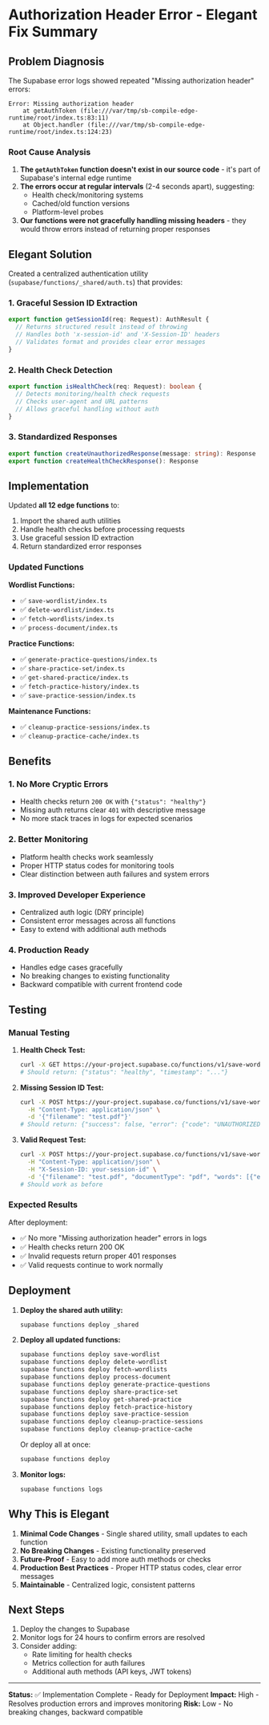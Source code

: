 # Authorization Header Error - Elegant Fix Summary

## Problem Diagnosis

The Supabase error logs showed repeated "Missing authorization header" errors:

```
Error: Missing authorization header
    at getAuthToken (file:///var/tmp/sb-compile-edge-runtime/root/index.ts:83:11)
    at Object.handler (file:///var/tmp/sb-compile-edge-runtime/root/index.ts:124:23)
```

### Root Cause Analysis

1. **The `getAuthToken` function doesn't exist in our source code** - it's part of Supabase's internal edge runtime
2. **The errors occur at regular intervals** (2-4 seconds apart), suggesting:
   - Health check/monitoring systems
   - Cached/old function versions
   - Platform-level probes
3. **Our functions were not gracefully handling missing headers** - they would throw errors instead of returning proper responses

## Elegant Solution

Created a centralized authentication utility (`supabase/functions/_shared/auth.ts`) that provides:

### 1. Graceful Session ID Extraction
```typescript
export function getSessionId(req: Request): AuthResult {
  // Returns structured result instead of throwing
  // Handles both 'x-session-id' and 'X-Session-ID' headers
  // Validates format and provides clear error messages
}
```

### 2. Health Check Detection
```typescript
export function isHealthCheck(req: Request): boolean {
  // Detects monitoring/health check requests
  // Checks user-agent and URL patterns
  // Allows graceful handling without auth
}
```

### 3. Standardized Responses
```typescript
export function createUnauthorizedResponse(message: string): Response
export function createHealthCheckResponse(): Response
```

## Implementation

Updated **all 12 edge functions** to:

1. Import the shared auth utilities
2. Handle health checks before processing requests
3. Use graceful session ID extraction
4. Return standardized error responses

### Updated Functions

**Wordlist Functions:**
- ✅ `save-wordlist/index.ts`
- ✅ `delete-wordlist/index.ts`
- ✅ `fetch-wordlists/index.ts`
- ✅ `process-document/index.ts`

**Practice Functions:**
- ✅ `generate-practice-questions/index.ts`
- ✅ `share-practice-set/index.ts`
- ✅ `get-shared-practice/index.ts`
- ✅ `fetch-practice-history/index.ts`
- ✅ `save-practice-session/index.ts`

**Maintenance Functions:**
- ✅ `cleanup-practice-sessions/index.ts`
- ✅ `cleanup-practice-cache/index.ts`

## Benefits

### 1. **No More Cryptic Errors**
- Health checks return `200 OK` with `{"status": "healthy"}`
- Missing auth returns clear `401` with descriptive message
- No more stack traces in logs for expected scenarios

### 2. **Better Monitoring**
- Platform health checks work seamlessly
- Proper HTTP status codes for monitoring tools
- Clear distinction between auth failures and system errors

### 3. **Improved Developer Experience**
- Centralized auth logic (DRY principle)
- Consistent error messages across all functions
- Easy to extend with additional auth methods

### 4. **Production Ready**
- Handles edge cases gracefully
- No breaking changes to existing functionality
- Backward compatible with current frontend code

## Testing

### Manual Testing
1. **Health Check Test:**
   ```bash
   curl -X GET https://your-project.supabase.co/functions/v1/save-wordlist
   # Should return: {"status": "healthy", "timestamp": "..."}
   ```

2. **Missing Session ID Test:**
   ```bash
   curl -X POST https://your-project.supabase.co/functions/v1/save-wordlist \
     -H "Content-Type: application/json" \
     -d '{"filename": "test.pdf"}'
   # Should return: {"success": false, "error": {"code": "UNAUTHORIZED", "message": "Session ID required"}}
   ```

3. **Valid Request Test:**
   ```bash
   curl -X POST https://your-project.supabase.co/functions/v1/save-wordlist \
     -H "Content-Type: application/json" \
     -H "X-Session-ID: your-session-id" \
     -d '{"filename": "test.pdf", "documentType": "pdf", "words": [{"en": "test", "zh": "测试"}]}'
   # Should work as before
   ```

### Expected Results

After deployment:
- ✅ No more "Missing authorization header" errors in logs
- ✅ Health checks return 200 OK
- ✅ Invalid requests return proper 401 responses
- ✅ Valid requests continue to work normally

## Deployment

1. **Deploy the shared auth utility:**
   ```bash
   supabase functions deploy _shared
   ```

2. **Deploy all updated functions:**
   ```bash
   supabase functions deploy save-wordlist
   supabase functions deploy delete-wordlist
   supabase functions deploy fetch-wordlists
   supabase functions deploy process-document
   supabase functions deploy generate-practice-questions
   supabase functions deploy share-practice-set
   supabase functions deploy get-shared-practice
   supabase functions deploy fetch-practice-history
   supabase functions deploy save-practice-session
   supabase functions deploy cleanup-practice-sessions
   supabase functions deploy cleanup-practice-cache
   ```

   Or deploy all at once:
   ```bash
   supabase functions deploy
   ```

3. **Monitor logs:**
   ```bash
   supabase functions logs
   ```

## Why This is Elegant

1. **Minimal Code Changes** - Single shared utility, small updates to each function
2. **No Breaking Changes** - Existing functionality preserved
3. **Future-Proof** - Easy to add more auth methods or checks
4. **Production Best Practices** - Proper HTTP status codes, clear error messages
5. **Maintainable** - Centralized logic, consistent patterns

## Next Steps

1. Deploy the changes to Supabase
2. Monitor logs for 24 hours to confirm errors are resolved
3. Consider adding:
   - Rate limiting for health checks
   - Metrics collection for auth failures
   - Additional auth methods (API keys, JWT tokens)

---

**Status:** ✅ Implementation Complete - Ready for Deployment
**Impact:** High - Resolves production errors and improves monitoring
**Risk:** Low - No breaking changes, backward compatible
